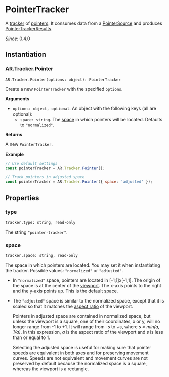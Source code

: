 # PointerTracker

A [tracker](tracker.md) of [pointers](trackable-pointer.md). It consumes data from a [PointerSource](pointer-source.md) and produces [PointerTrackerResults](pointer-tracker-result.md).

*Since:* 0.4.0

## Instantiation

### AR.Tracker.Pointer

`AR.Tracker.Pointer(options: object): PointerTracker`

Create a new `PointerTracker` with the specified `options`.

**Arguments**

* `options: object, optional`. An object with the following keys (all are optional):
    * `space: string`. The [space](#space) in which pointers will be located. Defaults to `"normalized"`.

**Returns**

A new `PointerTracker`.

**Example**

```js
// Use default settings
const pointerTracker = AR.Tracker.Pointer();

// Track pointers in adjusted space
const pointerTracker = AR.Tracker.Pointer({ space: 'adjusted' });
```

## Properties

### type

`tracker.type: string, read-only`

The string `"pointer-tracker"`.

### space

`tracker.space: string, read-only`

The space in which pointers are located. You may set it when instantiating the tracker. Possible values: `"normalized"` or `"adjusted"`.

- In `"normalized"` space, pointers are located in [-1,1]x[-1,1]. The origin of the space is at the center of the [viewport](viewport.md). The x-axis points to the right and the y-axis points up. This is the default space.

- The `"adjusted"` space is similar to the normalized space, except that it is scaled so that it matches the [aspect ratio](viewport.md#aspectratio) of the viewport.

    Pointers in adjusted space are contained in normalized space, but unless the viewport is a square, one of their coordinates, x or y, will no longer range from -1 to +1. It will range from *-s* to *+s*, where *s = min(a, 1/a)*. In this expression, *a* is the aspect ratio of the viewport and *s* is less than or equal to 1.

    Selecting the adjusted space is useful for making sure that pointer speeds are equivalent in both axes and for preserving movement curves. Speeds are not equivalent and movement curves are not preserved by default because the normalized space is a square, whereas the viewport is a rectangle.
